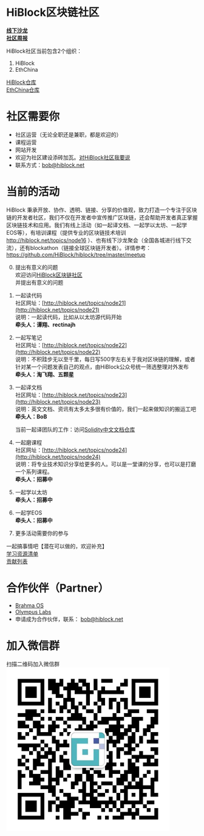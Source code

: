 # HiBlock区块链社区

[**线下沙龙**](https://github.com/HiBlock/hiblock/tree/master/meetup)  
[**社区周报**](https://github.com/HiBlock/hiblock/tree/master/weekly-report)  

HiBlock社区当前包含2个组织：  
1. HiBlock  
2. EthChina  

[HiBlock仓库](https://github.com/HiBlock)  
[EthChina仓库](https://github.com/etherchina)  

# 社区需要你  
- 社区运营（无论全职还是兼职，都是欢迎的）  
- 课程运营  
- 网站开发  
- 欢迎为社区建设添砖加瓦。[对HiBlock社区我要说](https://github.com/HiBlock/hiblock/issues/new)  
- 联系方式：bob@hiblock.net  

# 当前的活动
HiBlock 秉承开放、协作、透明、链接、分享的价值观，致力打造一个专注于区块链的开发者社区，我们不仅在开发者中宣传推广区块链，还会帮助开发者真正掌握区块链技术和应用。我们有线上活动（如一起译文档、一起学以太坊、一起学EOS等），有培训课程（提供专业的区块链技术培训 http://hiblock.net/topics/node16 ）、也有线下沙龙聚会（全国各城进行线下交流），还有blockathon（链接全球区块链开发者）。详情参考：https://github.com/HiBlock/hiblock/tree/master/meetup 

0. 提出有意义的问题  
欢迎访问[HiBlock区块链社区](http://hiblock.net/)  
并提出有意义的问题

1. 一起读代码  
社区网址：[http://hiblock.net/topics/node21](http://hiblock.net/topics/node21)  
说明：一起读代码，比如从以太坊源代码开始  
**牵头人：谭翔、rectinajh**    

2. 一起写笔记  
社区网址：[http://hiblock.net/topics/node22](http://hiblock.net/topics/node22)  
说明：不积跬步无以至千里，每日写500字左右关于我对区块链的理解，或者针对某一个问题发表自己的观点，由HiBlock公众号统一筛选整理对外发布  
**牵头人：淘飞翔、五颗星**    

3. 一起译文档  
社区网址：[http://hiblock.net/topics/node23](http://hiblock.net/topics/node23)  
说明：英文文档、资讯有太多太多很有价值的，我们一起来做知识的搬运工吧  
**牵头人：BoB**    

	当前一起译团队的工作：访问[Solidity中文文档仓库](https://github.com/etherchina/solidity-doc-cn)  

4. 一起磨课程  
社区网址：[http://hiblock.net/topics/node24](http://hiblock.net/topics/node24)  
说明：将专业技术知识分享给更多的人。可以是一堂课的分享，也可以是打磨一个系列课程。  
**牵头人：招募中**  

5. 一起学以太坊  
**牵头人：招募中**  

6. 一起学EOS  
**牵头人：招募中**  

7. 更多活动需要你的参与

一起搞事情吧【潜在可以做的，欢迎补充】  
[学习资源清单](./learning-materials.md)  
[贡献列表](./contributions.md)  

# 合作伙伴（Partner）
- [Brahma OS](https://www.brahmaos.io/)  
- [Olympus Labs](https://olympuslabs.io/)  
- 申请成为合作伙伴，联系： bob@hiblock.net

# 加入微信群  
  
扫描二维码加入微信群  
![](https://github.com/HiBlock/hiblock/blob/master/images/HiBlock_wechat_qrcode.jpeg)